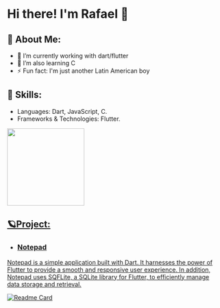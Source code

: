 # Hi there! I'm Rafael 👋

## 💨 About Me:
- 🔭 I’m currently working with dart/flutter
- 🌱 I’m also learning C
- ⚡ Fun fact: I'm just another Latin American boy
## 🔧 Skills: 
- Languages: Dart, JavaScript, C.
- Frameworks & Technologies: Flutter.

<div>
<a href="https://github.com/NakyR19">
<img loading="lazy" height="180em" src="https://github-readme-stats.vercel.app/api/top-langs/?username=NakyR19&layout=compact&langs_count=7&theme=dracula"/>
</div>
  
## 🪐Project:
- ### Notepad
Notepad is a simple application built with Dart. It harnesses the power of Flutter to provide a smooth and responsive user experience. In addition, Notepad uses SQFLite, a SQLite library for Flutter, to efficiently manage data storage and retrieval.

[![Readme Card](https://github-readme-stats.vercel.app/api/pin/?username=NakyR19&repo=notepad&theme=transparent&title_color=e6e6e6&text_color=e6e6e6&icon_color=eb233b&border_color=e6e6e6)](https://github.com/NakyR19/notepad)
